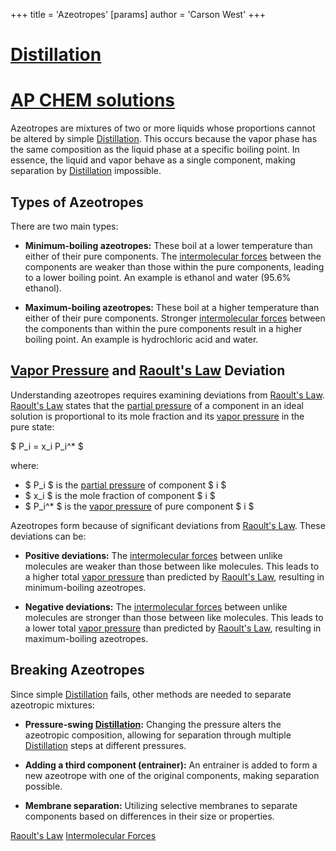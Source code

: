+++
 title = 'Azeotropes'
[params]
	author = 'Carson West'
+++
# [Distillation](./../distillation/)
# [AP CHEM solutions](./../ap-chem-solutions/)
Azeotropes are mixtures of two or more liquids whose proportions cannot be altered by simple [Distillation](./../distillation/).  This occurs because the vapor phase has the same composition as the liquid phase at a specific boiling point.  In essence, the liquid and vapor behave as a single component, making separation by [Distillation](./../distillation/) impossible.

## Types of Azeotropes

There are two main types:

* **Minimum-boiling azeotropes:** These boil at a lower temperature than either of their pure components.  The [intermolecular forces](./../intermolecular-forces/) between the components are weaker than those within the pure components, leading to a lower boiling point.  An example is ethanol and water (95.6% ethanol).

* **Maximum-boiling azeotropes:** These boil at a higher temperature than either of their pure components.  Stronger [intermolecular forces](./../intermolecular-forces/) between the components than within the pure components result in a higher boiling point.  An example is hydrochloric acid and water.


## [Vapor Pressure](./../vapor-pressure/) and [Raoult's Law](./../raoults-law/) Deviation

Understanding azeotropes requires examining deviations from [Raoult's Law](./../raoults-law/).  [Raoult's Law](./../raoults-law/) states that the [partial pressure](./../partial-pressure/) of a component in an ideal solution is proportional to its mole fraction and its [vapor pressure](./../vapor-pressure/) in the pure state:

 $ P_i = x_i P_i^* $ 

where:

*  $ P_i $  is the [partial pressure](./../partial-pressure/) of component  $ i $ 
*  $ x_i $  is the mole fraction of component  $ i $ 
*  $ P_i^* $  is the [vapor pressure](./../vapor-pressure/) of pure component  $ i $ 

Azeotropes form because of significant deviations from [Raoult's Law](./../raoults-law/).  These deviations can be:

* **Positive deviations:**  The [intermolecular forces](./../intermolecular-forces/) between unlike molecules are weaker than those between like molecules.  This leads to a higher total [vapor pressure](./../vapor-pressure/) than predicted by [Raoult's Law](./../raoults-law/), resulting in minimum-boiling azeotropes.

* **Negative deviations:** The [intermolecular forces](./../intermolecular-forces/) between unlike molecules are stronger than those between like molecules. This leads to a lower total [vapor pressure](./../vapor-pressure/) than predicted by [Raoult's Law](./../raoults-law/), resulting in maximum-boiling azeotropes.


## Breaking Azeotropes

Since simple [Distillation](./../distillation/) fails, other methods are needed to separate azeotropic mixtures:

* **Pressure-swing [Distillation](./../distillation/):** Changing the pressure alters the azeotropic composition, allowing for separation through multiple [Distillation](./../distillation/) steps at different pressures.

* **Adding a third component (entrainer):** An entrainer is added to form a new azeotrope with one of the original components, making separation possible.

* **Membrane separation:**  Utilizing selective membranes to separate components based on differences in their size or properties.


[Raoult's Law](./../raoults-law/)  [Intermolecular Forces](./../intermolecular-forces/)